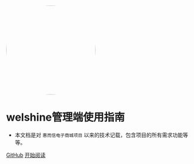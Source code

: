 <img width="240px" style="border-radius: 50%" bor src="https://cdn.welshine.com/document-logo.jpg">

# welshine管理端使用指南

- 本文档是对 ```惠而信电子商城项目``` 以来的技术记载，包含项目的所有需求功能等等。

[GitHub](<https://gitlab.com/fqs8226/welshine>)
[开始阅读](README.md)